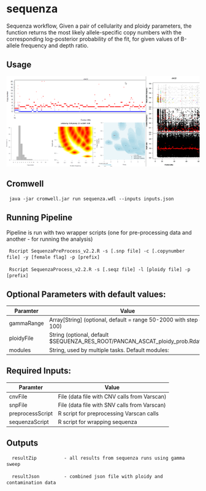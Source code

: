 # sequenza
Sequenza workflow, Given a pair of cellularity and ploidy parameters, the function returns the most likely allele-specific
copy numbers with the corresponding log-posterior probability of the fit, for given values of B-allele
frequency and depth ratio.

## Usage

![sequenza outputs](docs/Screenshot_Sequenza_PDFs.png)

## Cromwell

``` 
 java -jar cromwell.jar run sequenza.wdl --inputs inputs.json 

```

## Running Pipeline

Pipeline is run with two wrapper scripts (one for pre-processing data and another - for running the analysis)

```
 Rscript SequenzaPreProcess_v2.2.R -s [.snp file] -c [.copynumber file] -y [female flag] -p [prefix]

 Rscript SequenzaProcess_v2.2.R -s [.seqz file] -l [ploidy file] -p [prefix]

```

## Optional Parameters with default values:

Paramter|Value
---|---
gammaRange | Array[String] (optional, default = range 50-2000 with step of 100)
ploidyFile | String (optional, default $SEQUENZA_RES_ROOT/PANCAN_ASCAT_ploidy_prob.Rdata)
modules | String, used by multiple tasks. Default modules: 

## Required Inputs:

Paramter|Value
---|---
cnvFile | File (data file with CNV calls from Varscan)
snpFile | File (data file with SNV calls from Varscan)
preprocessScript | R script for preprocessing Varscan calls
sequenzaScript | R script for wrapping sequenza


## Outputs

```
  resultZip          - all results from sequenza runs using gamma sweep

  resultJson         - combined json file with ploidy and contamination data

```
